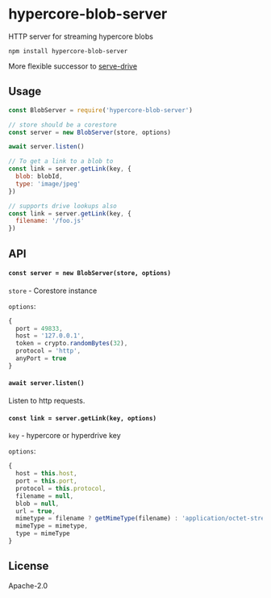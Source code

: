 # hypercore-blob-server

HTTP server for streaming hypercore blobs

```
npm install hypercore-blob-server
```

More flexible successor to [serve-drive](https://github.com/holepunchto/serve-drive)

## Usage

``` js
const BlobServer = require('hypercore-blob-server')

// store should be a corestore
const server = new BlobServer(store, options)

await server.listen()

// To get a link to a blob to
const link = server.getLink(key, {
  blob: blobId,
  type: 'image/jpeg'
})

// supports drive lookups also
const link = server.getLink(key, {
  filename: '/foo.js'
})
```

## API

#### `const server = new BlobServer(store, options)`

`store` - Corestore instance

`options`:
```js
{
  port = 49833,
  host = '127.0.0.1',
  token = crypto.randomBytes(32),
  protocol = 'http',
  anyPort = true
}
```

#### `await server.listen()`
Listen to http requests.

#### `const link = server.getLink(key, options)`

`key` - hypercore or hyperdrive key

`options`:
```js
{
  host = this.host,
  port = this.port,
  protocol = this.protocol,
  filename = null,
  blob = null,
  url = true,
  mimetype = filename ? getMimeType(filename) : 'application/octet-stream',
  mimeType = mimetype,
  type = mimeType
}
```

## License

Apache-2.0
